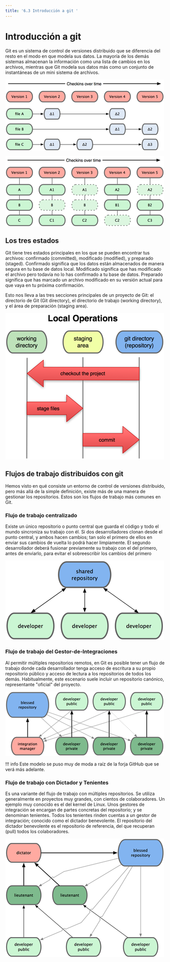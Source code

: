 ```yaml
---
title: '6.3 Introducción a git '
---
```


# Introducción a git

Git es un sistema de control de versiones distribuido que se diferencia del resto en el modo en que modela sus datos. La mayoría de los demás sistemas almacenan la información como una lista de cambios en los archivos, mientras que Git modela sus datos más como un conjunto de instantáneas de un mini sistema de archivos.

![Modelo de datos de los sistemas distribuidos tradicionales](Ud6_img/distribuido-tradicional.png)

![Modelo de datos de Git](Ud6_img/distribuido-git.png)

## Los tres estados

Git tiene tres estados principales en los que se pueden encontrar tus archivos: confirmado (committed), modificado (modified), y preparado (staged). Confirmado significa que los datos están almacenados de manera segura en tu base de datos local. Modificado significa que has modificado el archivo pero todavía no lo has confirmado a tu base de datos. Preparado significa que has marcado un archivo modificado en su versión actual para que vaya en tu próxima confirmación.

Esto nos lleva a las tres secciones principales de un proyecto de Git: el directorio de Git (Git directory), el directorio de trabajo (working directory), y el área de preparación (staging area).

![ Directorio de trabajo, área de preparación, y directorio de Git ](Ud6_img/git-estados.png)

## Flujos de trabajo distribuidos con git

Hemos visto en qué consiste un entorno de control de versiones distribuido, pero más allá de la simple definición, existe más de una manera de gestionar los repositorios. Estos son los flujos de trabajo más comunes en Git.

### Flujo de trabajo centralizado

Existe un único repositorio o punto central que guarda el código y todo el mundo sincroniza su trabajo con él. Si dos desarrolladores clonan desde el punto central, y ambos hacen cambios; tan solo el primero de ellos en enviar sus cambios de vuelta lo podrá hacer limpiamente. El segundo desarrollador deberá fusionar previamente su trabajo con el del primero, antes de enviarlo, para evitar el sobreescribir los cambios del primero

![ Flujo de trabajo centralizado ](Ud6_img/flujo-centralizado.png)

### Flujo de trabajo del Gestor-de-Integraciones

Al permitir múltiples repositorios remotos, en Git es posible tener un flujo de trabajo donde cada desarrollador tenga acceso de escritura a su propio repositorio público y acceso de lectura a los repositorios de todos los demás. Habitualmente, este escenario suele incluir un repositorio canónico, representante "oficial" del proyecto.

![ Flujo de trabajo del Gestor-de-Integraciones ](Ud6_img/flujo-integracion.png)

!!! info
    Este modelo se puso muy de moda a raíz de la forja GitHub que se verá más adelante.

### Flujo de trabajo con Dictador y Tenientes

Es una variante del flujo de trabajo con múltiples repositorios. Se utiliza generalmente en proyectos muy grandes, con cientos de colaboradores. Un ejemplo muy conocido es el del kernel de Linux. Unos gestores de integración se encargan de partes concretas del repositorio; y se denominan tenientes. Todos los tenientes rinden cuentas a un gestor de integración; conocido como el dictador benevolente. El repositorio del dictador benevolente es el repositorio de referencia, del que recuperan (pull) todos los colaboradores.

![ Flujo de trabajo con Dictador y Tenientes ](Ud6_img/flujo-dictador.png)
